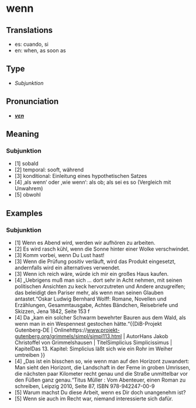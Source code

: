 # wenn
## Translations
- es: cuando, si
- en: when, as soon as
## Type
- _Subjunktion_
## Pronunciation
- **_[vɛn](https://commons.wikimedia.org/wiki/File:De-wenn.ogg)_**
## Meaning
### Subjunktion
- [1] sobald
- [2] temporal: sooft, während
- [3] konditional: Einleitung eines hypothetischen Satzes
- [4] ‚als wenn‘ oder ‚wie wenn‘: als ob; als sei es so (Vergleich mit Unwahrem)
- [5] obwohl
## Examples
### Subjunktion
- [1] Wenn es Abend wird, werden wir aufhören zu arbeiten.
- [2] Es wird rasch kühl, wenn die Sonne hinter einer Wolke verschwindet.
- [3] Komm vorbei, wenn Du Lust hast!
- [3] Wenn die Prüfung positiv verläuft, wird das Produkt eingesetzt, andernfalls wird ein alternatives verwendet.
- [3] Wenn ich reich wäre, würde ich mir ein großes Haus kaufen.
- [4] „Uebrigens muß man sich … dort sehr in Acht nehmen, mit seinen politischen Ansichten zu keck hervorzutreten und Andere anzugreifen; das beleidigt den Pariser mehr, als wenn man seinen Glauben antastet.“<ref>Oskar Ludwig Bernhard Wolff: Romane, Novellen und Erzählungen, Gesammtausgabe, Achtes Bändchen, Reisebriefe und Skizzen, Jena 1842, Seite 153 f</ref>
- [4] Da „kam ein solcher Schwarm bewehrter Bauren aus dem Wald, als wenn man in ein Wespennest gestochen hätte.“<ref>{{DiB-Projekt Gutenberg-DE | Onlinehttps://www.projekt-gutenberg.org/grimmels/simpl/simpl113.html | AutorHans Jakob Christoffel von Grimmelshausen | TitelSimplicius Simplicissimus | KapitelDas 13. Kapitel: Simplicius läßt sich wie ein Rohr im Weiher umtreiben }}</ref>
- [4] „Das ist ein bisschen so, wie wenn man auf den Horizont zuwandert: Man sieht den Horizont, die Landschaft in der Ferne in groben Umrissen, die nächsten paar Kilometer recht genau und die Straße unmittelbar vor den Füßen ganz genau.“<ref>Titus Müller : Vom Abenteuer, einen Roman zu schreiben, Leipzig 2010, Seite 87, ISBN 978-942247-00-9</ref>
- [5] Warum machst Du diese Arbeit, wenn es Dir doch unangenehm ist?
- [5] Wenn sie auch im Recht war, niemand interessierte sich dafür.
